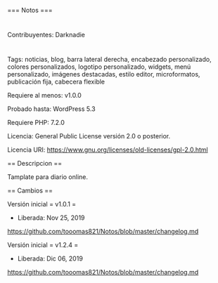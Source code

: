 === Notos ===
#
Contribuyentes: Darknadie
#
Tags: noticias, blog, barra lateral derecha, encabezado personalizado, colores personalizados, logotipo personalizado, widgets, menú personalizado, imágenes destacadas, estilo editor, microformatos, publicación fija, cabecera flexible

Requiere al menos: v1.0.0

Probado hasta: WordPress 5.3

Requiere PHP: 7.2.0

Licencia: General Public License versión 2.0 o posterior.

Licencia URI: https://www.gnu.org/licenses/old-licenses/gpl-2.0.html

== Descripcion ==

Tamplate para diario online.

== Cambios ==


Versión inicial
= v1.0.1 =
* Liberada: Nov 25, 2019

https://github.com/tooomas821/Notos/blob/master/changelog.md

Versión inicial
= v1.2.4 =
* Liberada: Dic 06, 2019

https://github.com/tooomas821/Notos/blob/master/changelog.md